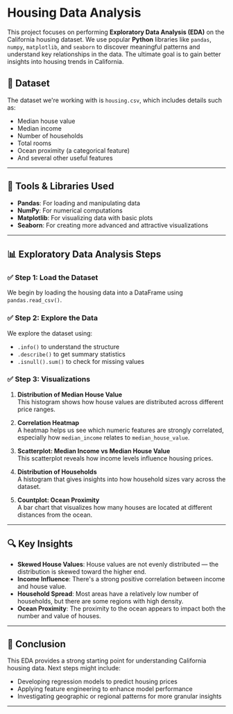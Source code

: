 # Housing Data Analysis

This project focuses on performing **Exploratory Data Analysis (EDA)** on the California housing dataset. We use popular **Python** libraries like `pandas`, `numpy`, `matplotlib`, and `seaborn` to discover meaningful patterns and understand key relationships in the data. The ultimate goal is to gain better insights into housing trends in California.

## 📁 Dataset

The dataset we're working with is `housing.csv`, which includes details such as:
- Median house value
- Median income
- Number of households
- Total rooms
- Ocean proximity (a categorical feature)
- And several other useful features

---

## 🧰 Tools & Libraries Used

- **Pandas**: For loading and manipulating data  
- **NumPy**: For numerical computations  
- **Matplotlib**: For visualizing data with basic plots  
- **Seaborn**: For creating more advanced and attractive visualizations  

---

## 📊 Exploratory Data Analysis Steps

### ✅ Step 1: Load the Dataset
We begin by loading the housing data into a DataFrame using `pandas.read_csv()`.

### ✅ Step 2: Explore the Data
We explore the dataset using:
- `.info()` to understand the structure
- `.describe()` to get summary statistics
- `.isnull().sum()` to check for missing values

### ✅ Step 3: Visualizations

1. **Distribution of Median House Value**  
   This histogram shows how house values are distributed across different price ranges.

2. **Correlation Heatmap**  
   A heatmap helps us see which numeric features are strongly correlated, especially how `median_income` relates to `median_house_value`.

3. **Scatterplot: Median Income vs Median House Value**  
   This scatterplot reveals how income levels influence housing prices.

4. **Distribution of Households**  
   A histogram that gives insights into how household sizes vary across the dataset.

5. **Countplot: Ocean Proximity**  
   A bar chart that visualizes how many houses are located at different distances from the ocean.

---

## 🔍 Key Insights

- **Skewed House Values**: House values are not evenly distributed — the distribution is skewed toward the higher end.
- **Income Influence**: There's a strong positive correlation between income and house value.
- **Household Spread**: Most areas have a relatively low number of households, but there are some regions with high density.
- **Ocean Proximity**: The proximity to the ocean appears to impact both the number and value of houses.

---

## 📌 Conclusion

This EDA provides a strong starting point for understanding California housing data. Next steps might include:
- Developing regression models to predict housing prices
- Applying feature engineering to enhance model performance
- Investigating geographic or regional patterns for more granular insights

---
